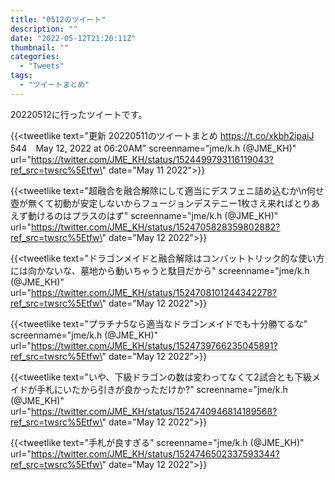 ```yaml
---
title: "0512のツイート"
description: ""
date: "2022-05-12T21:20:11Z"
thumbnail: ""
categories:
  - "Tweets"
tags:
  - "ツイートまとめ"
---
```

20220512に行ったツイートです。
<!--more-->
{{<tweetlike text=\"更新 20220511のツイートまとめ https://t.co/xkbh2ipaiJ 544　May 12, 2022 at 06:20AM\" screenname=\"jme/k.h (@JME_KH)\" url=\"https://twitter.com/JME_KH/status/1524499793116119043?ref_src=twsrc%5Etfw\" date=\"May 11 2022\">}}

{{<tweetlike text=\"超融合を融合解除にして適当にデスフェニ詰め込むか\n何せ壺が無くて初動が安定しないからフュージョンデステニー1枚さえ来ればとりあえず動けるのはプラスのはず\" screenname=\"jme/k.h (@JME_KH)\" url=\"https://twitter.com/JME_KH/status/1524705828359802882?ref_src=twsrc%5Etfw\" date=\"May 12 2022\">}}

{{<tweetlike text=\"ドラゴンメイドと融合解除はコンバットトリック的な使い方には向かないな、墓地から動いちゃうと駄目だから\" screenname=\"jme/k.h (@JME_KH)\" url=\"https://twitter.com/JME_KH/status/1524708101244342278?ref_src=twsrc%5Etfw\" date=\"May 12 2022\">}}

{{<tweetlike text=\"プラチナ5なら適当なドラゴンメイドでも十分勝てるな\" screenname=\"jme/k.h (@JME_KH)\" url=\"https://twitter.com/JME_KH/status/1524739766235045891?ref_src=twsrc%5Etfw\" date=\"May 12 2022\">}}

{{<tweetlike text=\"いや、下級ドラゴンの数は変わってなくて2試合とも下級メイドが手札にいたから引きが良かっただけか?\" screenname=\"jme/k.h (@JME_KH)\" url=\"https://twitter.com/JME_KH/status/1524740946814189568?ref_src=twsrc%5Etfw\" date=\"May 12 2022\">}}

{{<tweetlike text=\"手札が良すぎる\" screenname=\"jme/k.h (@JME_KH)\" url=\"https://twitter.com/JME_KH/status/1524746502337593344?ref_src=twsrc%5Etfw\" date=\"May 12 2022\">}}

